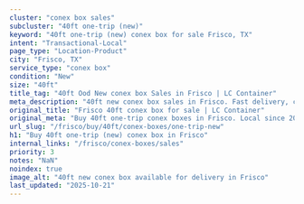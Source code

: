 ```yaml
---
cluster: "conex box sales"
subcluster: "40ft one-trip (new)"
keyword: "40ft one-trip (new) conex box for sale Frisco, TX"
intent: "Transactional-Local"
page_type: "Location-Product"
city: "Frisco, TX"
service_type: "conex box"
condition: "New"
size: "40ft"
title_tag: "40ft Ood New conex box Sales in Frisco | LC Container"
meta_description: "40ft new conex box sales in Frisco. Fast delivery, competitive pricing. Serving conex boxes area. Quote ID: E9B. Call (214) 524-4168 for your free quote today."
original_title: "Frisco 40ft conex box for sale | LC Container"
original_meta: "Buy 40ft one-trip conex boxes in Frisco. Local since 2003. New & used inventory. Fast delivery. Get your free quote — call (214) 524-4168 today."
url_slug: "/frisco/buy/40ft/conex-boxes/one-trip-new"
h1: "Buy 40ft one-trip (new) conex box in Frisco"
internal_links: "/frisco/conex-boxes/sales"
priority: 3
notes: "NaN"
noindex: true
image_alt: "40ft new conex box available for delivery in Frisco"
last_updated: "2025-10-21"
---
```


<!-- TODO: Add unique city/inventory copy, images, and internal links here. -->
